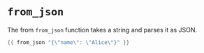 # `from_json`

The from `from_json` function takes a string and parses it as JSON.

```go
{{ from_json "{\"name\": \"Alice\"}" }}
```

